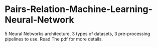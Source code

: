 # Pairs-Relation-Machine-Learning-Neural-Network
5 Neural Networks architecture, 3 types of datasets, 3 pre-processing pipelines to use.
Read The pdf for more details.
